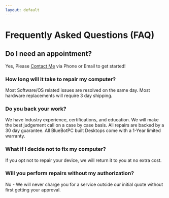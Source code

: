 ```yaml
---
layout: default
---
```

# Frequently Asked Questions (FAQ)

## Do I need an appointment?

Yes, Please [Contact Me](https://bluebotpc.com/pages/contact/) via Phone or Email to get started!

### How long will it take to repair my computer?

Most Software/OS related issues are resolved on the same day. Most hardware replacements will require 3 day shipping.

### Do you back your work?

We have Industry experience, certifications, and education. We will make the best judgement call on a case by case basis. All repairs are backed by a 30 day guarantee. All BlueBotPC built Desktops come with a 1-Year limited warranty.

### What if I decide not to fix my computer?

If you opt not to repair your device, we will return it to you at no extra cost.

### Will you perform repairs without my authorization?

No - We will never charge you for a service outside our initial quote without first getting your approval.
